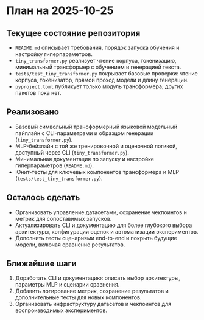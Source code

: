 # План на 2025-10-25

## Текущее состояние репозитория
- `README.md` описывает требования, порядок запуска обучения и настройку гиперпараметров.
- `tiny_transformer.py` реализует чтение корпуса, токенизацию, минимальный трансформер с обучением и генерацией текста.
- `tests/test_tiny_transformer.py` покрывает базовые проверки: чтение корпуса, токенизатор, прямой проход модели и длину генерации.
- `pyproject.toml` публикует только модуль трансформера; других пакетов пока нет.

## Реализовано
- Базовый символьный трансформерный языковой модельный пайплайн с CLI-параметрами и образцом генерации (`tiny_transformer.py`).
- MLP-бейзлайн с той же тренировочной и оценочной логикой, доступный через CLI (`tiny_transformer.py`).
- Минимальная документация по запуску и настройке гиперпараметров (`README.md`).
- Юнит-тесты для ключевых компонентов трансформера и MLP (`tests/test_tiny_transformer.py`).

## Осталось сделать
- Организовать управление датасетами, сохранение чекпоинтов и метрик для сопоставимых запусков.
- Актуализировать CLI и документацию для более глубокого выбора архитектуры, конфигурации оценок и автоматизации экспериментов.
- Дополнить тесты сценариями end-to-end и покрыть будущие модели, включая сравнение результатов.

## Ближайшие шаги
1. Доработать CLI и документацию: описать выбор архитектуры, параметры MLP и сценарии сравнения.
2. Добавить логирование метрик, сохранение результатов и дополнительные тесты для новых компонентов.
3. Организовать инфраструктуру датасетов и чекпоинтов для воспроизводимых экспериментов.
